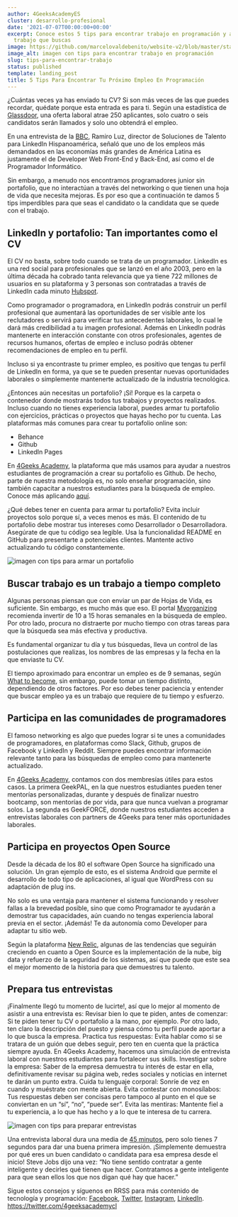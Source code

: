 ```yaml
---
author: 4GeeksAcademyES
cluster: desarrollo-profesional
date: '2021-07-07T00:00:00+00:00'
excerpt: Conoce estos 5 tips para encontrar trabajo en programación y aterriza el
  trabajo que buscas
image: https://github.com/marcelovaldebenito/website-v2/blob/master/static/images/blog/tptpe_1.jpg?raw=true
image_alt: imagen con tips para encontrar trabajo en programación
slug: tips-para-encontrar-trabajo
status: published
template: landing_post
title: 5 Tips Para Encontrar Tu Próximo Empleo En Programación
---
```

¿Cuántas veces ya has enviado tu CV? Si son más veces de las que puedes recordar, quédate porque esta entrada es para ti. Según una estadística de [Glassdoor](https://zety.com/blog/hr-statistics), una oferta laboral atrae 250 aplicantes, solo cuatro o seis candidatos serán llamados y solo uno obtendrá el empleo.

En una entrevista de la [BBC](https://www.bbc.com/mundo/noticias-56247281), Ramiro Luz, director de Soluciones de Talento para LinkedIn Hispanoamérica, señaló que uno de los empleos más demandados en las economías más grandes de América Latina es justamente el de Developer Web Front-End y Back-End, así como el de Programador Informático.

Sin embargo, a menudo nos encontramos programadores junior sin portafolio, que no interactúan a través del networking o que tienen una hoja de vida que necesita mejoras. Es por eso que a continuación te damos 5 tips imperdibles para que seas el candidato o la candidata que se quede con el trabajo.

## LinkedIn y portafolio: Tan importantes como el CV

El CV no basta, sobre todo cuando se trata de un programador. LinkedIn es una red social para profesionales que se lanzó en el año 2003, pero en la última década ha cobrado tanta relevancia que ya tiene 722 millones de usuarios en su plataforma y 3 personas son contratadas a través de LinkedIn cada minuto [Hubspot](https://blog.hootsuite.com/linkedin-statistics-business/).

Como programador o programadora, en LinkedIn podrás construir un perfil profesional que aumentará las oportunidades de ser visible ante los reclutadores o servirá para verificar tus antecedentes laborales, lo cual le dará más credibilidad a tu imagen profesional. Además en LinkedIn podrás mantenerte en interacción constante con otros profesionales, agentes de recursos humanos, ofertas de empleo e incluso podrás obtener recomendaciones de empleo en tu perfil.

Incluso si ya encontraste tu primer empleo, es positivo que tengas tu perfil de LinkedIn en forma, ya que se te pueden presentar nuevas oportunidades laborales o simplemente mantenerte actualizado de la industria tecnológica.

¿Entonces aún necesitas un portafolio? ¡Sí! Porque es la carpeta o contenedor donde mostrarás todos tus trabajos y proyectos realizados. Incluso cuando no tienes experiencia laboral, puedes armar tu portafolio con ejercicios, prácticas o proyectos que hayas hecho por tu cuenta. Las plataformas más comunes para crear tu portafolio online son:
- Behance
- Github
- LinkedIn Pages

En [4Geeks Academy](/es/inicio), la plataforma que más usamos para ayudar a nuestros estudiantes de programación a crear su portafolio es Github. De hecho, parte de nuestra metodología es, no solo enseñar programación, sino también capacitar a nuestros estudiantes para la búsqueda de empleo. Conoce más aplicando [aquí](/es/aplica).

¿Qué debes tener en cuenta para armar tu portafolio?
Evita incluir proyectos solo porque sí, a veces menos es más.
El contenido de tu portafolio debe mostrar tus intereses como Desarrollador o Desarrolladora.
Asegúrate de que tu código sea legible.
Usa la funcionalidad README en GitHub para presentarte a potenciales clientes.
Mantente activo actualizando tu código constantemente.

![imagen con tips para armar un portafolio](https://github.com/marcelovaldebenito/website-v2/blob/master/static/images/blog/tptpe_2.jpg?raw=true)

## Buscar trabajo es un trabajo a tiempo completo

Algunas personas piensan que con enviar un par de Hojas de Vida, es suficiente. Sin embargo, es mucho más que eso. El portal [Mvorganizing](https://www.mvorganizing.org/how-many-hours-a-day-should-you-spend-looking-for-a-job-2/) recomienda invertir de 10 a 15 horas semanales en la búsqueda de empleo. Por otro lado, procura no distraerte por mucho tiempo con otras tareas para que la búsqueda sea más efectiva y productiva.

Es fundamental organizar tu día y tus búsquedas, lleva un control de las postulaciones que realizas, los nombres de las empresas y la fecha en la que enviaste tu CV. 

El tiempo aproximado para encontrar un empleo es de 9 semanas, según [What to become](https://whattobecome.com/blog/job-searching-statistics/#:~:text=The%20average%20time%20an%20individual,three%20months%20of%20active%20searching.), sin embargo, puede tomar un tiempo distinto, dependiendo de otros factores. Por eso debes tener paciencia y entender que buscar empleo ya es un trabajo que requiere de tu tiempo y esfuerzo.

## Participa en las comunidades de programadores

El famoso networking es algo que puedes lograr si te unes a comunidades de programadores, en plataformas como Slack, Github, grupos de Facebook y LinkedIn y Reddit. Siempre puedes encontrar información relevante tanto para las búsquedas de empleo como para mantenerte actualizado.

En [4Geeks Academy](/es/inicio), contamos con dos membresías útiles para estos casos. La primera GeekPAL, en la que nuestros estudiantes pueden tener mentorías personalizadas, durante y después de finalizar nuestro bootcamp, son mentorías de por vida, para que nunca vuelvan a programar solos. La segunda es GeekFORCE, donde nuestros estudiantes acceden a entrevistas laborales con partners de 4Geeks para tener más oportunidades laborales.

## Participa en proyectos Open Source

Desde la década de los 80 el software Open Source ha significado una solución. Un gran ejemplo de esto, es el sistema Android que permite el desarrollo de todo tipo de aplicaciones, al igual que WordPress con su adaptación de plug ins.

No solo es una ventaja para mantener el sistema funcionando y resolver fallas a la brevedad posible, sino que como Programador te ayudarán a demostrar tus capacidades, aún cuando no tengas experiencia laboral previa en el sector. ¡Además! Te da autonomía como Developer para adaptar tu sitio web.

Según la plataforma [New Relic](https://newrelic.com/blog/best-practices/keeping-up-with-open-source-trends), algunas de las tendencias que seguirán creciendo en cuanto a Open Source es la implementación de la nube, big data y refuerzo de la seguridad de los sistemas, así que puede que este sea el mejor momento de la historia para que demuestres tu talento.

## Prepara tus entrevistas

¡Finalmente llegó tu momento de lucirte!, así que lo mejor al momento de asistir a una entrevista es:
Revisar bien lo que te piden, antes de comenzar: Si te piden tener tu CV o portafolio a la mano, por ejemplo. Por otro lado, ten claro la descripción del puesto y piensa cómo tu perfil puede aportar a lo que busca la empresa.
Practica tus respuestas: Evita hablar como si se tratara de un guión que debes seguir, pero ten en cuenta que la práctica siempre ayuda. En 4Geeks Academy, hacemos una simulación de entrevista laboral con nuestros estudiantes para fortalecer sus skills.
Investigar sobre la empresa: Saber de la empresa demuestra tu interés de estar en ella, definitivamente revisar su página web, redes sociales y noticias en internet te darán un punto extra.
Cuida tu lenguaje corporal: Sonríe de vez en cuando y muéstrate con mente abierta.
Evita contestar con monosílabos: Tus respuestas deben ser concisas pero tampoco al punto en el que se conviertan en un “sí”, “no”, “puede ser”.
Evita las mentiras: Mantente fiel a tu experiencia, a lo que has hecho y a lo que te interesa de tu carrera.

![imagen con tips para preparar entrevistas](https://github.com/marcelovaldebenito/website-v2/blob/master/static/images/blog/tptpe_3.jpg?raw=true)

Una entrevista laboral dura una media de [45 minutos](https://www.reedglobal.com/blog/2017/07/how-long-should-an-interview-last), pero solo tienes 7 segundos para dar una buena primera impresión. ¡Simplemente demuestra por qué eres un buen candidato o candidata para esa empresa desde el inicio! Steve Jobs dijo una vez: “No tiene sentido contratar a gente inteligente y decirles qué tienen que hacer. Contratamos a gente inteligente para que sean ellos los que nos digan qué hay que hacer.”

Sigue estos consejos y síguenos en RRSS para más contenido de tecnología y programación: [Facebook](https://www.facebook.com/4GeeksAcademyCL), [Twitter](https://twitter.com/4geeksacademycl), [Instagram](https://www.instagram.com/4geeksacademycl/), [LinkedIn](https://www.linkedin.com/school/4geeks-academy-latam/).
https://twitter.com/4geeksacademycl